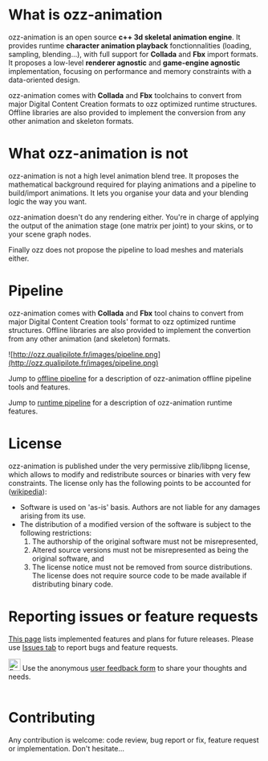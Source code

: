 # What is ozz-animation #
ozz-animation is an open source **c++ 3d skeletal animation engine**. It provides runtime **character animation playback** fonctionnalities (loading, sampling, blending...), with full support for **Collada** and **Fbx** import formats. It proposes a low-level **renderer agnostic** and **game-engine agnostic** implementation, focusing on performance and memory constraints with a data-oriented design.

ozz-animation comes with **Collada** and **Fbx** toolchains to convert from major Digital Content Creation formats to ozz optimized runtime structures. Offline libraries are also provided to implement the conversion from any other animation and skeleton formats.

# What ozz-animation is not #
ozz-animation is not a high level animation blend tree. It proposes the mathematical background required for playing animations and a pipeline to build/import animations. It lets you organise your data and your blending logic the way you want.

ozz-animation doesn't do any rendering either. You're in charge of applying the output of the animation stage (one matrix per joint) to your skins, or to your scene graph nodes.

Finally ozz does not propose the pipeline to load meshes and materials either.

# Pipeline #
ozz-animation comes with **Collada** and **Fbx** tool chains to convert from major Digital Content Creation tools' format to ozz optimized runtime structures. Offline libraries are also provided to implement the convertion from any other animation (and skeleton) formats.

![http://ozz.qualipilote.fr/images/pipeline.png](http://ozz.qualipilote.fr/images/pipeline.png)

Jump to [offline pipeline](OfflinePipeline.md) for a description of ozz-animation offline pipeline tools and features.

Jump to [runtime pipeline](RuntimePipeline.md) for a description of ozz-animation runtime features.

# License #
ozz-animation is published under the very permissive zlib/libpng license, which allows to modify and redistribute sources or binaries with very few constraints. The license only has the following points to be accounted for ([wikipedia](http://en.wikipedia.org/wiki/Zlib_License)):
  * Software is used on 'as-is' basis. Authors are not liable for any damages arising from its use.
  * The distribution of a modified version of the software is subject to the following restrictions:
    1. The authorship of the original software must not be misrepresented,
    1. Altered source versions must not be misrepresented as being the original software, and
    1. The license notice must not be removed from source distributions.
The license does not require source code to be made available if distributing binary code.

# Reporting issues or feature requests #
[This page](FeatureMap.md) lists implemented features and plans for future releases. Please use [Issues tab](http://code.google.com/p/ozz-animation/issues/list) to report bugs and feature requests.

<img src='http://upload.wikimedia.org/wikipedia/commons/thumb/a/ad/Logo_of_Google_Drive.svg/260px-Logo_of_Google_Drive.svg.png' alt='Feedback form' height='24' width='24'> Use the anonymous <a href='https://docs.google.com/forms/d/1RscU59w7TkCvOsGUXKM7Lg0Ud0eGpl_CQnryDID91Ws/viewform'>user feedback form</a> to share your thoughts and needs.<br>
<br>
<h1>Contributing</h1>
Any contribution is welcome: code review, bug report or fix, feature request or implementation. Don't hesitate...